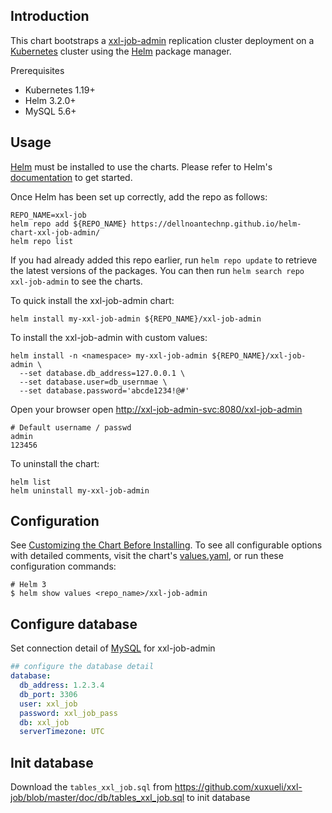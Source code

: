 ## Introduction

This chart bootstraps a [xxl-job-admin](https://github.com/xuxueli/xxl-job/) replication  cluster deployment on a [Kubernetes](https://kubernetes.io/) cluster using the [Helm](https://helm.sh/) package manager.

Prerequisites

- Kubernetes 1.19+
- Helm 3.2.0+
- MySQL 5.6+

## Usage

[Helm](https://helm.sh) must be installed to use the charts.  Please refer to
Helm's [documentation](https://helm.sh/docs) to get started.

Once Helm has been set up correctly, add the repo as follows:

```shell
REPO_NAME=xxl-job
helm repo add ${REPO_NAME} https://dellnoantechnp.github.io/helm-chart-xxl-job-admin/
helm repo list
```

If you had already added this repo earlier, run `helm repo update` to retrieve
the latest versions of the packages.  You can then run `helm search repo
xxl-job-admin` to see the charts.

To quick install the xxl-job-admin chart:

```shell
helm install my-xxl-job-admin ${REPO_NAME}/xxl-job-admin
```

To install the xxl-job-admin with custom values:
```shell
helm install -n <namespace> my-xxl-job-admin ${REPO_NAME}/xxl-job-admin \
  --set database.db_address=127.0.0.1 \
  --set database.user=db_usernmae \
  --set database.password='abcde1234!@#' 
```

Open your browser open [http://xxl-job-admin-svc:8080/xxl-job-admin](http://xxl-job-admin-svc:8080/xxl-job-admin)
```log
# Default username / passwd
admin
123456
```

To uninstall the chart:

```shell
helm list 
helm uninstall my-xxl-job-admin
```


## Configuration

See [Customizing the Chart Before Installing](https://helm.sh/docs/intro/using_helm/#customizing-the-chart-before-installing).
To see all configurable options with detailed comments, visit the chart's [values.yaml](values.yaml), or run these configuration commands:

```console
# Helm 3
$ helm show values <repo_name>/xxl-job-admin
```

## Configure database 
Set connection detail of [MySQL](https://www.mysql.com) for xxl-job-admin

```yaml
## configure the database detail
database:
  db_address: 1.2.3.4
  db_port: 3306
  user: xxl_job
  password: xxl_job_pass
  db: xxl_job
  serverTimezone: UTC
```

## Init database

Download the `tables_xxl_job.sql` from https://github.com/xuxueli/xxl-job/blob/master/doc/db/tables_xxl_job.sql to init database